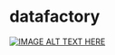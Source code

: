 # datafactory


[![IMAGE ALT TEXT HERE](https://img.youtube.com/vi/youtu.be/XnePgjGT8yw/0.jpg)](https://www.youtube.com/watch?v=youtu.be/XnePgjGT8yw)
